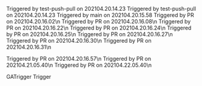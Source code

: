  Triggered by test-push-pull on 202104.20.14.23
 Triggered by test-push-pull on 202104.20.14.23
 Triggered by main on 202104.20.15.58
Triggered by PR on 202104.20.16.02\n
Triggered by PR on 202104.20.16.08\n
Triggered by PR on 202104.20.16.22\n
Triggered by PR on 202104.20.16.24\n
Triggered by PR on 202104.20.16.25\n
Triggered by PR on 202104.20.16.27\n
Triggered by PR on 202104.20.16.30\n
Triggered by PR on 202104.20.16.31\n


Triggered by PR on 202104.20.16.57\n
Triggered by PR on 202104.21.05.40\n
Triggered by PR on 202104.22.05.40\n

GATrigger
Trigger
